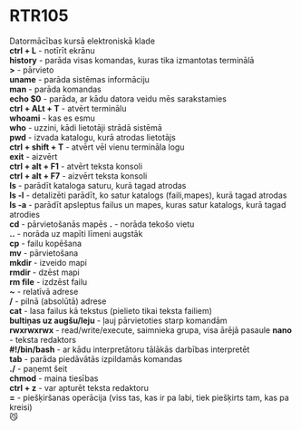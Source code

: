 # RTR105
Datormācības kursā elektroniskā klade  
**ctrl + L** - notīrīt ekrānu  
**history** - parāda visas komandas, kuras tika izmantotas terminālā  
**>** - pārvieto  
**uname** - parāda sistēmas informāciju  
**man** - parāda komandas  
**echo $0** - parāda, ar kādu datora veidu mēs sarakstamies  
**ctrl + ALt + T** - atvērt terminālu  
**whoami** - kas es esmu  
**who** - uzzini, kādi lietotāji strādā sistēmā  
**pwd** - izvada katalogu, kurā atrodas lietotājs  
**ctrl + shift + T** - atvērt vēl vienu termināla logu  
**exit** - aizvērt  
**ctrl + alt + F1** - atvērt teksta konsoli  
**ctrl + alt + F7** - aizvērt teksta konsoli  
**ls** - parādīt kataloga saturu, kurā tagad atrodas  
**ls -l** - detalizēti parādīt, ko satur katalogs (faili,mapes), kurā tagad atrodas  
**ls -a** - parādīt apsleptus failus un mapes, kuras satur katalogs, kurā tagad atrodies  
**cd** - pārvietošanās mapēs
**.** - norāda tekošo vietu  
**..** - norāda uz mapīti līmeni augstāk  
**cp** - failu kopēšana  
**mv** - pārvietošana  
**mkdir** - izveido mapi  
**rmdir** - dzēst mapi  
**rm file** - izdzēst failu  
**~** - relatīvā adrese  
**/** - pilnā (absolūtā) adrese  
**cat** - lasa failus kā tekstus (pielieto tikai teksta failiem)  
**bultiņas uz augšu/leju** - ļauj pārvietoties starp komandām  
**rwxrwxrwx** - read/write/execute, saimnieka grupa, visa ārējā pasaule 
**nano** - teksta redaktors  
**#!/bin/bash** - ar kādu interpretātoru tālākās darbības interpretēt  
**tab** - parāda piedāvātās izpildamās komandas  
**./** - paņemt šeit  
**chmod** - maina tiesības  
**ctrl + z** - var apturēt teksta redaktoru  
**=** - piešķiršanas operācija (viss tas, kas ir pa labi, tiek piešķirts tam, kas pa kreisi)        
:smirk_cat:
